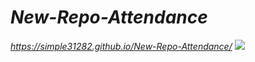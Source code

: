 # *New-Repo-Attendance*
*https://simple31282.github.io/New-Repo-Attendance/*
<img src="C:\Users\edwar\OneDrive\Desktop\live_page.JPG"/>
